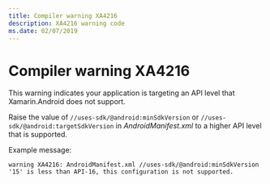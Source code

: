 ```yaml
---
title: Compiler warning XA4216
description: XA4216 warning code
ms.date: 02/07/2019
---
```

# Compiler warning XA4216

This warning indicates your application is targeting an API level that
Xamarin.Android does not support.

Raise the value of `//uses-sdk/@android:minSdkVersion` or
`//uses-sdk/@android:targetSdkVersion` in *AndroidManifest.xml* to a
higher API level that is supported.

Example message:

    warning XA4216: AndroidManifest.xml //uses-sdk/@android:minSdkVersion '15' is less than API-16, this configuration is not supported.

